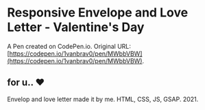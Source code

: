 # Responsive Envelope and Love Letter - Valentine's Day

A Pen created on CodePen.io. Original URL: [https://codepen.io/1vanbrav0/pen/MWbbVBW](https://codepen.io/1vanbrav0/pen/MWbbVBW).

for u.. ♥
---------------------------------------------------------------------------------------------
Envelop and love letter made it by me.
HTML, CSS, JS, GSAP.
2021.